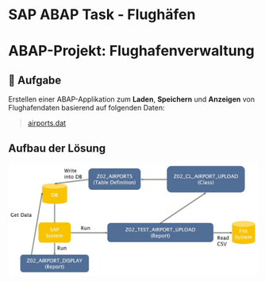 # SAP ABAP Task - Flughäfen

# ABAP-Projekt: Flughafenverwaltung

## 🛫 Aufgabe
Erstellen einer ABAP-Applikation zum **Laden**, **Speichern** und **Anzeigen** von Flughafendaten basierend auf folgenden Daten:
> [airports.dat](https://raw.githubusercontent.com/jpatokal/openflights/master/data/airports.dat)


## Aufbau der Lösung
![Komponenten-Diagramm](/img/component-diagram.jpg)
